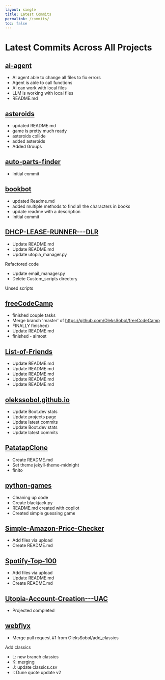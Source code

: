 ```yaml
---
layout: single
title: Latest Commits
permalink: /commits/
toc: false
---
```


# Latest Commits Across All Projects

## [ai-agent](https://github.com/OleksSobol/ai-agent)
- AI agent able to change all files to fix errors
- Agent is able to call functions
- AI can work with local files
- LLM is working with local files
- README.md

## [asteroids](https://github.com/OleksSobol/asteroids)
- updated README.md
- game is pretty much ready
- asteroids collide
- added asteroids
- Added Groups

## [auto-parts-finder](https://github.com/OleksSobol/auto-parts-finder)
- Initial commit

## [bookbot](https://github.com/OleksSobol/bookbot)
- updated Readme.md
- added multiple methods to find all the characters in books
- update readme with a description
- Initial commit

## [DHCP-LEASE-RUNNER---DLR](https://github.com/OleksSobol/DHCP-LEASE-RUNNER---DLR)
- Update README.md
- Update README.md
- Update utopia_manager.py

Refactored code
- Update email_manager.py
- Delete Custom_scripts directory

Unsed scripts

## [freeCodeCamp](https://github.com/OleksSobol/freeCodeCamp)
- finished couple tasks
- Merge branch 'master' of https://github.com/OleksSobol/freeCodeCamp
- FINALLY finished)
- Update README.md
- finished - almost

## [List-of-Friends](https://github.com/OleksSobol/List-of-Friends)
- Update README.md
- Update README.md
- Update README.md
- Update README.md
- Update README.md

## [olekssobol.github.io](https://github.com/OleksSobol/olekssobol.github.io)
- Update Boot.dev stats
- Update projects page
- Update latest commits
- Update Boot.dev stats
- Update latest commits

## [PatatapClone](https://github.com/OleksSobol/PatatapClone)
- Create README.md
- Set theme jekyll-theme-midnight
- finito

## [python-games](https://github.com/OleksSobol/python-games)
- Cleaning up code
- Create blackjack.py
- README.md created with copilot
- Created simple guessing game

## [Simple-Amazon-Price-Checker](https://github.com/OleksSobol/Simple-Amazon-Price-Checker)
- Add files via upload
- Create README.md

## [Spotify-Top-100](https://github.com/OleksSobol/Spotify-Top-100)
- Add files via upload
- Update README.md
- Create README.md

## [Utopia-Account-Creation---UAC](https://github.com/OleksSobol/Utopia-Account-Creation---UAC)
- Projected completed

## [webflyx](https://github.com/OleksSobol/webflyx)
- Merge pull request #1 from OleksSobol/add_classics

Add classics
- L: new branch classics
- K: merging
- J: update classics.csv
- I: Dune quote update v2

